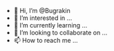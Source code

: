 - 👋 Hi, I’m @Bugrakin
- 👀 I’m interested in ...
- 🌱 I’m currently learning ...
- 💞️ I’m looking to collaborate on ...
- 📫 How to reach me ...

<!---
Bugrakin/Bugrakin is a ✨ special ✨ repository because its `README.md` (this file) appears on your GitHub profile.
You can click the Preview link to take a look at your changes.
--->
